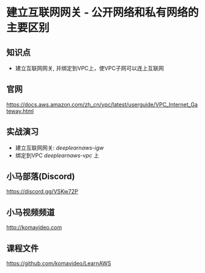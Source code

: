 建立互联网网关 - 公开网络和私有网络的主要区别
======================================

## 知识点

* 建立互联网网关, 并绑定到VPC上，使VPC子网可以连上互联网

## 官网

https://docs.aws.amazon.com/zh_cn/vpc/latest/userguide/VPC_Internet_Gateway.html

## 实战演习

+ 建立互联网网关: *deeplearnaws-igw*
+ 绑定到VPC *deeplearnaws-vpc* 上

## 小马部落(Discord)

https://discord.gg/VSKw72P

## 小马视频频道

http://komavideo.com

## 课程文件

https://github.com/komavideo/LearnAWS
